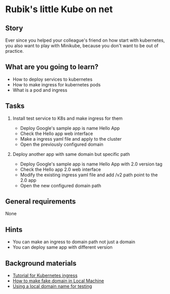 # Rubik's little Kube on net

## Story

Ever since you helped your colleague's friend on how start with kubernetes, you also want to play with Minikube, because you don't want to be out of practice.

## What are you going to learn?

- How to deploy services to kubernetes
- How to make ingress for kubernetes pods
- What is a pod and ingress

## Tasks

1. Install test service to K8s and make ingress for them
    - Deploy Google's sample app is name Hello App
    - Check the Hello app web interface
    - Make a ingress yaml file and apply to the cluster
    - Open the previously configured domain

2. Deploy another app with same domain but specific path
    - Deploy Google's sample app is name Hello App with 2.0 version tag
    - Check the Hello app 2.0 web interface
    - Modify the existing ingress yaml file and add /v2 path point to the 2.0 app
    - Open the new configured domain path

## General requirements

None

## Hints

- You can make an ingress to domain path not just a domain
- You can deploy same app with different version

## Background materials

* <i class="far fa-book-open"></i> [Tutorial for Kubernetes ingress](https://kubernetes.io/docs/tasks/access-application-cluster/ingress-minikube/)
* <i class="far fa-book-open"></i> [How to make fake domain in Local Machine](https://kb.leaseweb.com/products/hosting/web-hosting/adding-a-website-to-hosts-file-and-testing-it)
* <i class="far fa-book-open"></i> [Using a local domain name for testing](https://www.itenvoy.com/using-a-local-domain-name-for-testing/)
